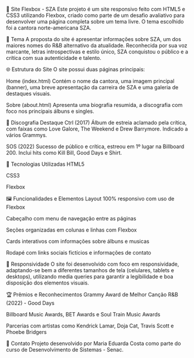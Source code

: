 🎤 Site Flexbox - SZA
Este projeto é um site responsivo feito com HTML5 e CSS3 utilizando Flexbox, criado como parte de um desafio avaliativo para desenvolver uma página completa sobre um tema livre. O tema escolhido foi a cantora norte-americana SZA.

🎯 Tema
A proposta do site é apresentar informações sobre SZA, um dos maiores nomes do R&B alternativo da atualidade. Reconhecida por sua voz marcante, letras introspectivas e estilo único, SZA conquistou o público e a crítica com sua autenticidade e talento.

🌐 Estrutura do Site
O site possui duas páginas principais:

Home (index.html)
Contém o nome da cantora, uma imagem principal (banner), uma breve apresentação da carreira de SZA e uma galeria de destaques visuais.

Sobre (about.html)
Apresenta uma biografia resumida, a discografia com foco nos principais álbuns e singles.

📀 Discografia Destaque
Ctrl (2017)
Álbum de estreia aclamado pela crítica, com faixas como Love Galore, The Weekend e Drew Barrymore. Indicado a vários Grammys.

SOS (2022)
Sucesso de público e crítica, estreou em 1º lugar na Billboard 200. Inclui hits como Kill Bill, Good Days e Shirt.

🧰 Tecnologias Utilizadas
HTML5

CSS3

Flexbox

🖼️ Funcionalidades e Elementos
Layout 100% responsivo com uso de Flexbox

Cabeçalho com menu de navegação entre as páginas

Seções organizadas em colunas e linhas com Flexbox

Cards interativos com informações sobre álbuns e musicas

Rodapé com links sociais fictícios e informações de contato

📱 Responsividade
O site foi desenvolvido com foco em responsividade, adaptando-se bem a diferentes tamanhos de tela (celulares, tablets e desktops), utilizando media queries para garantir a legibilidade e boa disposição dos elementos visuais.

🏆 Prêmios e Reconhecimentos
Grammy Award de Melhor Canção R&B (2022) - Good Days

Billboard Music Awards, BET Awards e Soul Train Music Awards

Parcerias com artistas como Kendrick Lamar, Doja Cat, Travis Scott e Phoebe Bridgers

📩 Contato
Projeto desenvolvido por Maria Eduarda Costa como parte do curso de Desenvolvimento de Sistemas - Senac.
